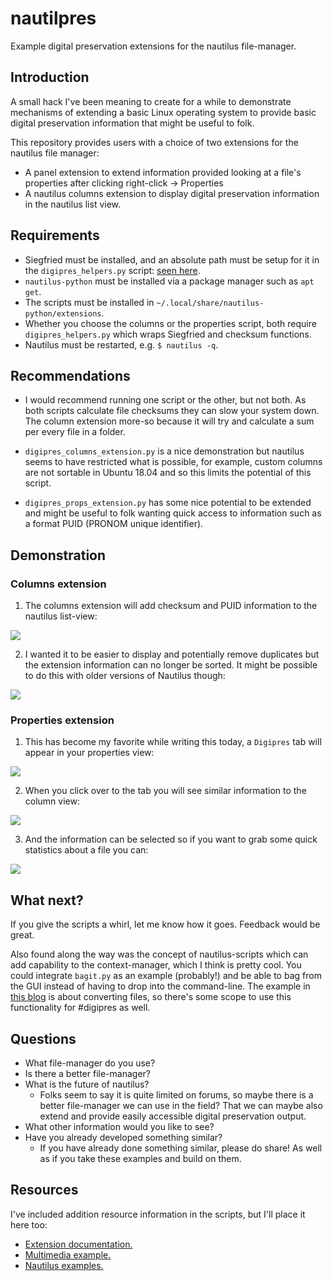 # nautilpres

Example digital preservation extensions for the nautilus file-manager.

## Introduction

A small hack I've been meaning to create for a while to demonstrate mechanisms
of extending a basic Linux operating system to provide basic digital
preservation information that might be useful to folk.

This repository provides users with a choice of two extensions for the nautilus
file manager:

* A panel extension to extend information provided looking at a file's
properties after clicking right-click -> Properties
* A nautilus columns extension to display digital preservation information in
the nautilus list view.

## Requirements

* Siegfried must be installed, and an absolute path must be setup for it in the
`digipres_helpers.py` script: [seen here][nautilpres-1].
* `nautilus-python` must be installed via a package manager such as `apt get`.
* The scripts must be installed in `~/.local/share/nautilus-python/extensions`.
* Whether you choose the columns or the properties script, both require
`digipres_helpers.py` which wraps Siegfried and checksum functions.
* Nautilus must be restarted, e.g. `$ nautilus -q`.

[nautilpres-1]: https://github.com/exponential-decay/nautilpres/blob/64882893baf59e1802045cda56222d26514880d6/digipres_helpers.py#L17-L19

## Recommendations

* I would recommend running one script or the other, but not both. As both
scripts calculate file checksums they can slow your system down. The column
extension more-so because it will try and calculate a sum per every file in a
folder.

* `digipres_columns_extension.py` is a nice demonstration but nautilus seems
to have restricted what is possible, for example, custom columns are not
sortable in Ubuntu 18.04 and so this limits the potential of this script.

* `digipres_props_extension.py` has some nice potential to be extended and
might be useful to folk wanting quick access to information such as a format
PUID (PRONOM unique identifier).

## Demonstration

### Columns extension

1. The columns extension will add checksum and PUID information to the nautilus
list-view:

![](images/nautilpres-columns.png)

2. I wanted it to be easier to display and potentially remove duplicates but
the extension information can no longer be sorted. It might be possible to do
this with older versions of Nautilus though:

![](images/nautilpres-duplicates.png)

### Properties extension

1. This has become my favorite while writing this today, a `Digipres` tab will
appear in your properties view:

![](images/nautilus-props-tab.png)

2. When you click over to the tab you will see similar information to the
column view:

![](images/nautilus-digipres-props.png)

3. And the information can be selected so if you want to grab some quick
statistics about a file you can:

![](images/nautilus-props-selected.png)

## What next?

If you give the scripts a whirl, let me know how it goes. Feedback would be
great.

Also found along the way was the concept of nautilus-scripts which can add
capability to the context-manager, which I think is pretty cool. You could
integrate `bagit.py` as an example (probably!) and be able to bag from the
GUI instead of having to drop into the command-line. The example in
[this blog](https://fedoramagazine.org/integrating-scripts-nautilus/) is about
converting files, so there's some scope to use this functionality for #digipres
as well.

## Questions

* What file-manager do you use?
* Is there a better file-manager?
* What is the future of nautilus?
	* Folks seem to say it is quite limited on forums, so maybe there is a
	better file-manager we can use in the field? That we can maybe also extend
	and provide easily accessible digital preservation output.
* What other information would you like to see?
* Have you already developed something similar?
	* If you have already done something similar, please do share! As well as
	if you take these examples and build on them.

## Resources

I've included addition resource information in the scripts, but I'll place it
here too:

* [Extension documentation.][ex-1]
* [Multimedia example.][ex-2]
* [Nautilus examples.][ex-3]

[ex-1]: https://projects-old.gnome.org/nautilus-python/documentation/html/index.html
[ex-2]: https://github.com/atareao/nautilus-columns
[ex-3]: https://github.com/GNOME/nautilus-python/tree/13d40c16dbf2df4dd007ae7961aa86aa235c8020/examples
